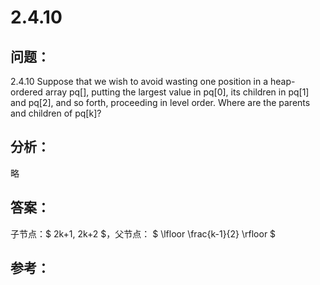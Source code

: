 # 2.4.10

## 问题：
2.4.10 Suppose that we wish to avoid wasting one position in a heap-ordered array pq[], putting the largest value in pq[0], its children in pq[1] and pq[2], and so forth, proceeding in level order. Where are the parents and children of pq[k]?

## 分析：

略

## 答案：

子节点：$ 2k+1, 2k+2 $，父节点： $ \lfloor \frac{k-1}{2} \rfloor $


## 参考：
